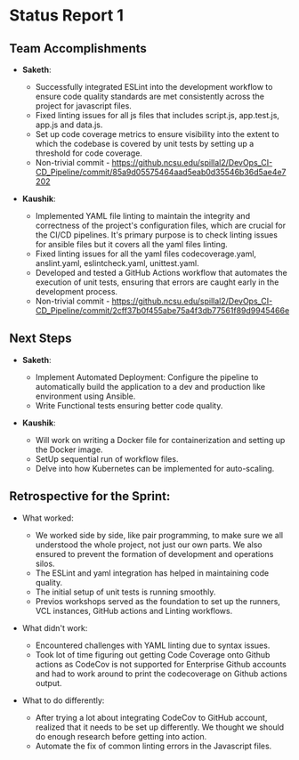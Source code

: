 # Status Report 1

## Team Accomplishments

- **Saketh**:
  - Successfully integrated ESLint into the development workflow to ensure code quality standards are met consistently across the project for javascript files.
  - Fixed linting issues for all js files that includes script.js, app.test.js, app.js and data.js.
  - Set up code coverage metrics to ensure visibility into the extent to which the codebase is covered by unit tests by setting up a threshold for code coverage.
  - Non-trivial commit - https://github.ncsu.edu/spillal2/DevOps_CI-CD_Pipeline/commit/85a9d05575464aad5eab0d35546b36d5ae4e7202

- **Kaushik**:
  - Implemented YAML file linting to maintain the integrity and correctness of the project's configuration files, which are crucial for the CI/CD pipelines. It's primary purpose is to check linting issues for ansible files but it covers all the yaml files linting.
  - Fixed linting issues for all the yaml files codecoverage.yaml, anslint.yaml, eslintcheck.yaml, unittest.yaml.
  - Developed and tested a GitHub Actions workflow that automates the execution of unit tests, ensuring that errors are caught early in the development process.
  - Non-trivial commit - https://github.ncsu.edu/spillal2/DevOps_CI-CD_Pipeline/commit/2cff37b0f455abe75a4f3db77561f89d9945466e

## Next Steps

- **Saketh**:
  - Implement Automated Deployment: Configure the pipeline to automatically build the application to a dev and production like environment using Ansible.
  - Write Functional tests ensuring better code quality.
 
- **Kaushik**:
  - Will work on writing a Docker file for containerization and setting up the Docker image.
  - SetUp sequential run of workflow files.
  - Delve into how Kubernetes can be implemented for auto-scaling.

## Retrospective for the Sprint:

- What worked: 
  - We worked side by side, like pair programming, to make sure we all understood the whole project, not just our own parts. We also ensured to prevent the formation of development and operations silos.
  - The ESLint and yaml integration has helped in maintaining code quality.
  - The initial setup of unit tests is running smoothly.
  - Previos workshops served as the foundation to set up the runners, VCL instances, GitHub actions and Linting workflows.

- What didn't work: 
  - Encountered challenges with YAML linting due to syntax issues.
  - Took lot of time figuring out getting Code Coverage onto Github actions as CodeCov is not supported for Enterprise Github accounts and had to work around to print the codecoverage on Github actions output.

- What to do differently: 
  - After trying a lot about integrating CodeCov to GitHub account, realized that it needs to be set up differently. We thought we should do enough research before getting into action.
  - Automate the fix of common linting errors in the Javascript files.
  

